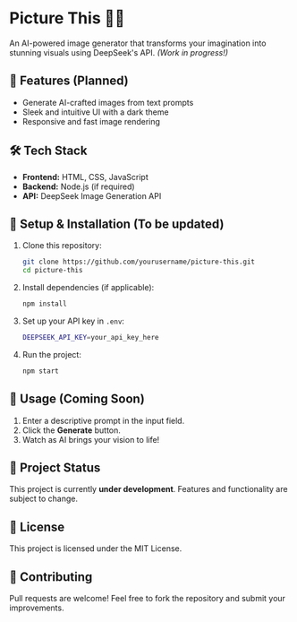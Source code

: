 # Picture This 🎨✨  
An AI-powered image generator that transforms your imagination into stunning visuals using DeepSeek's API. *(Work in progress!)*  

## 🚀 Features (Planned)  
- Generate AI-crafted images from text prompts  
- Sleek and intuitive UI with a dark theme  
- Responsive and fast image rendering  

## 🛠️ Tech Stack  
- **Frontend:** HTML, CSS, JavaScript  
- **Backend:** Node.js (if required)  
- **API:** DeepSeek Image Generation API  

## 🔧 Setup & Installation (To be updated)  
1. Clone this repository:  
   ```sh
   git clone https://github.com/yourusername/picture-this.git
   cd picture-this
   ```  
2. Install dependencies (if applicable):  
   ```sh
   npm install
   ```  
3. Set up your API key in `.env`:  
   ```sh
   DEEPSEEK_API_KEY=your_api_key_here
   ```  
4. Run the project:  
   ```sh
   npm start
   ```  

## 📌 Usage (Coming Soon)  
1. Enter a descriptive prompt in the input field.  
2. Click the **Generate** button.  
3. Watch as AI brings your vision to life!  

## 🚧 Project Status  
This project is currently **under development**. Features and functionality are subject to change.  

## 📜 License  
This project is licensed under the MIT License.  

## 🤝 Contributing  
Pull requests are welcome! Feel free to fork the repository and submit your improvements.  
